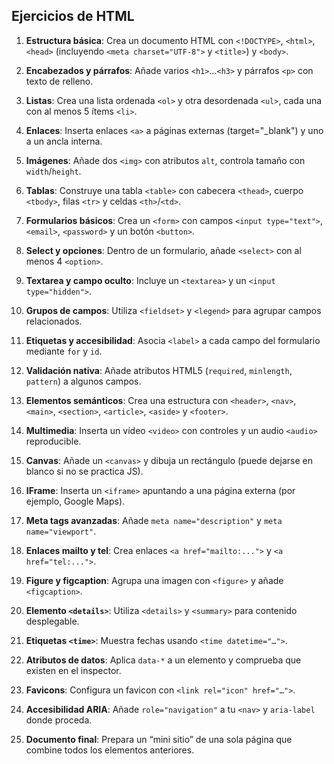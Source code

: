 ## Ejercicios de HTML

1. **Estructura básica**: Crea un documento HTML con `<!DOCTYPE>`, `<html>`, `<head>` (incluyendo `<meta charset="UTF-8">` y `<title>`) y `<body>`.

2. **Encabezados y párrafos**: Añade varios `<h1>`…`<h3>` y párrafos `<p>` con texto de relleno.

3. **Listas**: Crea una lista ordenada `<ol>` y otra desordenada `<ul>`, cada una con al menos 5 ítems `<li>`.

4. **Enlaces**: Inserta enlaces `<a>` a páginas externas (target="\_blank") y uno a un ancla interna.

5. **Imágenes**: Añade dos `<img>` con atributos `alt`, controla tamaño con `width`/`height`.

6. **Tablas**: Construye una tabla `<table>` con cabecera `<thead>`, cuerpo `<tbody>`, filas `<tr>` y celdas `<th>`/`<td>`.

7. **Formularios básicos**: Crea un `<form>` con campos `<input type="text">`, `<email>`, `<password>` y un botón `<button>`.

8. **Select y opciones**: Dentro de un formulario, añade `<select>` con al menos 4 `<option>`.

9. **Textarea y campo oculto**: Incluye un `<textarea>` y un `<input type="hidden">`.

10. **Grupos de campos**: Utiliza `<fieldset>` y `<legend>` para agrupar campos relacionados.

11. **Etiquetas y accesibilidad**: Asocia `<label>` a cada campo del formulario mediante `for` y `id`.

12. **Validación nativa**: Añade atributos HTML5 (`required`, `minlength`, `pattern`) a algunos campos.

13. **Elementos semánticos**: Crea una estructura con `<header>`, `<nav>`, `<main>`, `<section>`, `<article>`, `<aside>` y `<footer>`.

14. **Multimedia**: Inserta un vídeo `<video>` con controles y un audio `<audio>` reproducible.

15. **Canvas**: Añade un `<canvas>`  y dibuja un rectángulo (puede dejarse en blanco si no se practica JS).

16. **IFrame**: Inserta un `<iframe>` apuntando a una página externa (por ejemplo, Google Maps).

17. **Meta tags avanzadas**: Añade `meta name="description"` y `meta name="viewport"`.

18. **Enlaces mailto y tel**: Crea enlaces `<a href="mailto:...">` y `<a href="tel:...">`.

19. **Figure y figcaption**: Agrupa una imagen con `<figure>` y añade `<figcaption>`.

20. **Elemento `<details>`**: Utiliza `<details>` y `<summary>` para contenido desplegable.

21. **Etiquetas `<time>`**: Muestra fechas usando `<time datetime="…">`.

22. **Atributos de datos**: Aplica `data-*` a un elemento y comprueba que existen en el inspector.

23. **Favicons**: Configura un favicon con `<link rel="icon" href="…">`.

24. **Accesibilidad ARIA**: Añade `role="navigation"` a tu `<nav>` y `aria-label` donde proceda.

25. **Documento final**: Prepara un “mini sitio” de una sola página que combine todos los elementos anteriores.
